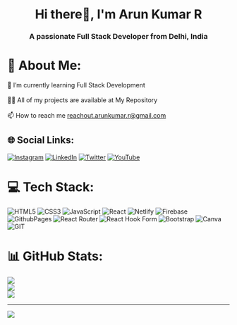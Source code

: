 <h1 align="center">Hi there👋, I'm Arun Kumar R</h1>
<h3 align="center">A passionate Full Stack Developer from Delhi, India</h3>
<!-- <img align="right" alt="coding" width="400" src="https://media.tenor.com/YNqsJbmb_yMAAAAd/coding.gif"> -->


# 💫 About Me:
🌱 I’m currently learning Full Stack Development<br><br>👨‍💻 All of my projects are available at My Repository<br><br>📫 How to reach me reachout.arunkumar.r@gmail.com


## 🌐 Social Links:
[![Instagram](https://img.shields.io/badge/Instagram-%23E4405F.svg?logo=Instagram&logoColor=white)](https://instagram.com/arun_tutter) [![LinkedIn](https://img.shields.io/badge/LinkedIn-%230077B5.svg?logo=linkedin&logoColor=white)](https://linkedin.com/in/arunkumar-r2001) [![Twitter](https://img.shields.io/badge/Twitter-%231DA1F2.svg?logo=Twitter&logoColor=white)](https://twitter.com/ByteOops) [![YouTube](https://img.shields.io/badge/YouTube-%23FF0000.svg?logo=YouTube&logoColor=white)](https://youtube.com/@SpottingMoments) 

# 💻 Tech Stack:
![HTML5](https://img.shields.io/badge/html5-%23E34F26.svg?style=for-the-badge&logo=html5&logoColor=white) ![CSS3](https://img.shields.io/badge/css3-%231572B6.svg?style=for-the-badge&logo=css3&logoColor=white) ![JavaScript](https://img.shields.io/badge/javascript-%23323330.svg?style=for-the-badge&logo=javascript&logoColor=%23F7DF1E) ![React](https://img.shields.io/badge/react-%2320232a.svg?style=for-the-badge&logo=react&logoColor=%2361DAFB) ![Netlify](https://img.shields.io/badge/netlify-%23000000.svg?style=for-the-badge&logo=netlify&logoColor=#00C7B7) ![Firebase](https://img.shields.io/badge/firebase-%23039BE5.svg?style=for-the-badge&logo=firebase) ![GithubPages](https://img.shields.io/badge/github%20pages-121013?style=for-the-badge&logo=github&logoColor=white) ![React Router](https://img.shields.io/badge/React_Router-CA4245?style=for-the-badge&logo=react-router&logoColor=white) ![React Hook Form](https://img.shields.io/badge/React%20Hook%20Form-%23EC5990.svg?style=for-the-badge&logo=reacthookform&logoColor=white) ![Bootstrap](https://img.shields.io/badge/bootstrap-%238511FA.svg?style=for-the-badge&logo=bootstrap&logoColor=white) ![Canva](https://img.shields.io/badge/Canva-%2300C4CC.svg?style=for-the-badge&logo=Canva&logoColor=white) ![GIT](https://img.shields.io/badge/Git-fc6d26?style=for-the-badge&logo=git&logoColor=white)
# 📊 GitHub Stats:
![](https://github-readme-stats.vercel.app/api?username=aruntutter&theme=dark&hide_border=false&include_all_commits=false&count_private=false)<br/>
![](https://github-readme-streak-stats.herokuapp.com/?user=aruntutter&theme=dark&hide_border=false)<br/>
![](https://github-readme-stats.vercel.app/api/top-langs/?username=aruntutter&theme=dark&hide_border=false&include_all_commits=false&count_private=false&layout=compact)

---
[![](https://visitcount.itsvg.in/api?id=aruntutter&icon=0&color=0)](https://visitcount.itsvg.in)

<!-- Proudly created with GPRM ( https://gprm.itsvg.in ) -->
